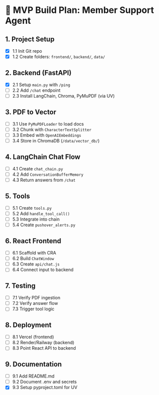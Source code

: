 # 🚧 MVP Build Plan: Member Support Agent

## 1. Project Setup

- [x] 1.1 Init Git repo
- [x] 1.2 Create folders: `frontend/`, `backend/`, `data/`

## 2. Backend (FastAPI)

- [x] 2.1 Setup `main.py` with `/ping`
- [ ] 2.2 Add `/chat` endpoint
- [ ] 2.3 Install LangChain, Chroma, PyMuPDF (via UV)

## 3. PDF to Vector

- [ ] 3.1 Use `PyMuPDFLoader` to load docs
- [ ] 3.2 Chunk with `CharacterTextSplitter`
- [ ] 3.3 Embed with `OpenAIEmbeddings`
- [ ] 3.4 Store in ChromaDB (`/data/vector_db/`)

## 4. LangChain Chat Flow

- [ ] 4.1 Create `chat_chain.py`
- [ ] 4.2 Add `ConversationBufferMemory`
- [ ] 4.3 Return answers from `/chat`

## 5. Tools

- [ ] 5.1 Create `tools.py`
- [ ] 5.2 Add `handle_tool_call()`
- [ ] 5.3 Integrate into chain
- [ ] 5.4 Create `pushover_alerts.py`

## 6. React Frontend

- [ ] 6.1 Scaffold with CRA
- [ ] 6.2 Build `ChatWindow`
- [ ] 6.3 Create `api/chat.js`
- [ ] 6.4 Connect input to backend

## 7. Testing

- [ ] 7.1 Verify PDF ingestion
- [ ] 7.2 Verify answer flow
- [ ] 7.3 Trigger tool logic

## 8. Deployment

- [ ] 8.1 Vercel (frontend)
- [ ] 8.2 Render/Railway (backend)
- [ ] 8.3 Point React API to backend

## 9. Documentation

- [ ] 9.1 Add README.md
- [ ] 9.2 Document .env and secrets
- [x] 9.3 Setup pyproject.toml for UV
